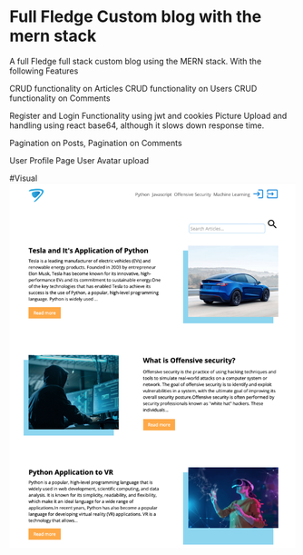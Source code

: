 # Full Fledge Custom blog with the mern stack

A full Fledge full stack custom blog using the MERN stack.
With the following Features

CRUD functionality on Articles
CRUD functionality on Users
CRUD functionality on Comments

Register and Login Functionality  using jwt and cookies
Picture Upload and handling using react base64, although it slows down response time.

Pagination on Posts,
Pagination on Comments

User Profile Page
User Avatar upload


#Visual
![Screengrab](/home.png) 
